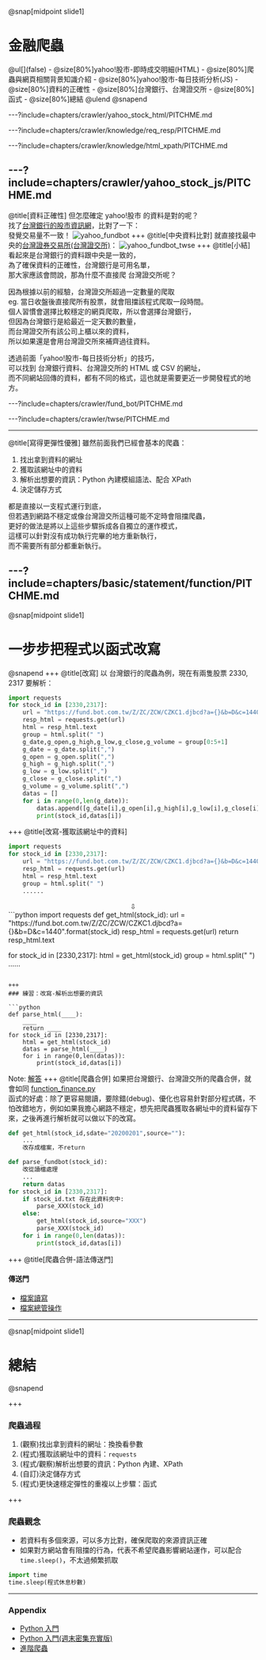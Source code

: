 @snap[midpoint slide1]
<h1>金融爬蟲</h1>
@ul[](false)
- @size[80%]yahoo!股市-即時成交明細(HTML)
- @size[80%]爬蟲與網頁相關背景知識介紹
- @size[80%]yahoo!股市-每日技術分析(JS)
- @size[80%]資料的正確性
- @size[80%]台灣銀行、台灣證交所
- @size[80%]函式
- @size[80%]總結
@ulend
@snapend

---?include=chapters/crawler/yahoo_stock_html/PITCHME.md

---?include=chapters/crawler/knowledge/req_resp/PITCHME.md

---?include=chapters/crawler/knowledge/html_xpath/PITCHME.md

---?include=chapters/crawler/yahoo_stock_js/PITCHME.md
---
@title[資料正確性]
但怎麼確定 yahoo!股市 的資料是對的呢？  
找了[台灣銀行的股市資訊網](https://fund.bot.com.tw/z/index.htm)，比對了一下：  
發覺交易量不一致！
![yahoo_fundbot](assets/img/yahoo_fundbot.png)
+++
@title[中央資料比對]
就直接找最中央的[台灣證券交易所(台灣證交所)](https://www.twse.com.tw/zh/page/trading/exchange/STOCK_DAY.html)：
![yahoo_fundbot_twse](assets/img/yahoo_fundbot_twse.png)
+++
@title[小結]
看起來是台灣銀行的資料跟中央是一致的，  
為了確保資料的正確性，台灣銀行是可用名單，  
那大家應該會問說，那為什麼不直接爬 台灣證交所呢？  

因為根據以前的經驗，台灣證交所超過一定數量的爬取  
eg. 當日收盤後直接爬所有股票，就會阻擋該程式爬取一段時間。  
個人習慣會選擇比較穩定的網頁爬取，所以會選擇台灣銀行，  
但因為台灣銀行是給最近一定天數的數量，  
而台灣證交所有該公司上櫃以來的資料，  
所以如果還是會用台灣證交所來補齊過往資料。  
  
透過前面「yahoo!股市-每日技術分析」的技巧，  
可以找到 台灣銀行資料、台灣證交所的 HTML 或 CSV 的網址，  
而不同網站回傳的資料，都有不同的格式，這也就是需要更近一步開發程式的地方。  


---?include=chapters/crawler/fund_bot/PITCHME.md

---?include=chapters/crawler/twse/PITCHME.md

---
@title[寫得更彈性優雅]
雖然前面我們已經會基本的爬蟲：
1. 找出拿到資料的網址
2. 獲取該網址中的資料
3. 解析出想要的資訊：Python 內建模組語法、配合 XPath 
4. 決定儲存方式  

都是直接以一支程式運行到底，  
但若遇到網路不穩定或像台灣證交所這種可能不定時會阻擋爬蟲，  
更好的做法是將以上這些步驟拆成各自獨立的運作模式，    
這樣可以針對沒有成功執行完畢的地方重新執行，  
而不需要所有部分都重新執行。

---?include=chapters/basic/statement/function/PITCHME.md
---
@snap[midpoint slide1]
<h1>一步步把程式以函式改寫</h1>
@snapend
+++
@title[改寫]
以 台灣銀行的爬蟲為例，現在有兩隻股票 2330, 2317 要解析：

```python
import requests 
for stock_id in [2330,2317]:
    url = "https://fund.bot.com.tw/Z/ZC/ZCW/CZKC1.djbcd?a={}&b=D&c=1440".format(stock_id)
    resp_html = requests.get(url)
    html = resp_html.text
    group = html.split(" ")
    g_date,g_open,g_high,g_low,g_close,g_volume = group[0:5+1]
    g_date = g_date.split(",")
    g_open = g_open.split(",")
    g_high = g_high.split(",")
    g_low = g_low.split(",")
    g_close = g_close.split(",")
    g_volume = g_volume.split(",")
    datas = []
    for i in range(0,len(g_date)):
        datas.append([g_date[i],g_open[i],g_high[i],g_low[i],g_close[i],g_volume[i]])
        print(stock_id,datas[i])
```
+++
@title[改寫-獲取該網址中的資料]

```python
import requests 
for stock_id in [2330,2317]:
    url = "https://fund.bot.com.tw/Z/ZC/ZCW/CZKC1.djbcd?a={}&b=D&c=1440".format(stock_id)
    resp_html = requests.get(url)
    html = resp_html.text
    group = html.split(" ")
    ......
```
<center>⇩</center>
```python
import requests 
def get_html(stock_id):
    url = "https://fund.bot.com.tw/Z/ZC/ZCW/CZKC1.djbcd?a={}&b=D&c=1440".format(stock_id)
    resp_html = requests.get(url)
    return resp_html.text

for stock_id in [2330,2317]:
    html = get_html(stock_id)
    group = html.split(" ")
    ......
```

+++
### 練習：改寫-解析出想要的資訊 

```python 
def parse_html(____):
    ____
    return ____
for stock_id in [2330,2317]:
    html = get_html(stock_id)
    datas = parse_html(____)
    for i in range(0,len(datas)):
        print(stock_id,datas[i])
```

Note:
[解答](https://github.com/MarsW/slides/blob/master/codes/function_fund_bot.py)
+++
@title[爬蟲合併]
如果把台灣銀行、台灣證交所的爬蟲合併，就會如同 [function_finance.py](https://github.com/MarsW/slides/blob/master/codes/function_finance.py)  
函式的好處：除了更容易閱讀，要除錯(debug)、優化也容易針對部分程式碼，不怕改錯地方，例如如果我擔心網路不穩定，想先把爬蟲獲取各網址中的資料留存下來，之後再進行解析就可以做以下的改寫。

```python 
def get_html(stock_id,sdate="20200201",source=""):
    ...
    改存成檔案，不return

def parse_fundbot(stock_id):
    改從讀檔處理
    ...
    return datas
for stock_id in [2330,2317]:
    if stock_id.txt 存在此資料夾中:
        parse_XXX(stock_id)
    else:
        get_html(stock_id,source="XXX")
        parse_XXX(stock_id)
    for i in range(0,len(datas)):
        print(stock_id,datas[i])
```
+++
@title[爬蟲合併-語法傳送門]
#### 傳送門
- [檔案讀寫](https://marsw.github.io/Python-Tutorial/07_v2_applications.slides.html#/4)
- [檔案總管操作](https://marsw.github.io/Python-Tutorial/07_v2_applications.slides.html#/5)

---
@snap[midpoint slide1]
<h1>總結</h1>
@snapend

+++
### 爬蟲過程
1. (觀察)找出拿到資料的網址：換換看參數
2. (程式)獲取該網址中的資料：`requests`
3. (程式/觀察)解析出想要的資訊：Python 內建、XPath 
4. (自訂)決定儲存方式
5. (程式)更快速穩定彈性的重複以上步驟：函式

+++
### 爬蟲觀念
- 若資料有多個來源，可以多方比對，確保爬取的來源資訊正確
- 如果對方網站會有阻擋的行為，代表不希望爬蟲影響網站運作，可以配合 `time.sleep()`，不太過頻繁抓取
```python
import time
time.sleep(程式休息秒數)
```
---
### Appendix
- [Python 入門](https://tw.pyladies.com/events/topic.html?id=36)
- [Python 入門(週末密集充實版)](https://tw.pyladies.com/events/topic.html?id=46)
- [進階爬蟲](https://tw.pyladies.com/events/topic.html?id=25)


